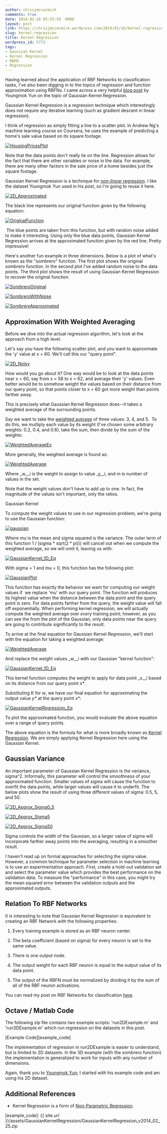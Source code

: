 ```yaml
---
author: chrisjmccormick
comments: true
date: 2014-02-26 05:53:59 -0800
layout: post
link: https://chrisjmccormick.wordpress.com/2014/02/26/kernel-regression/
slug: kernel-regression
title: Kernel Regression
wordpress_id: 5772
tags:
- Gaussian Kernel
- Kernel Regression
- RBFN
- Regression
---
```


Having learned about the application of RBF Networks to classification tasks, I've also been digging in to the topics of regression and function approximation using RBFNs. I came across a very helpful [blog post](http://youngmok.com/gaussian-kernel-regression-with-matlab-code/) by Youngmok Yun on the topic of Gaussian Kernel Regression.

Gaussian Kernel Regression is a regression technique which interestingly does not require any iterative learning (such as gradient descent in linear regression).

I think of regression as simply fitting a line to a scatter plot. In Andrew Ng's machine learning course on Coursera, he uses the example of predicting a home's sale value based on its square footage.

[![HousingPricesPlot](http://chrisjmccormick.files.wordpress.com/2014/02/housingpricesplot.png)](http://chrisjmccormick.files.wordpress.com/2014/02/housingpricesplot.png)

Note that the data points don't really lie on the line. Regression allows for the fact that there are other variables or noise in the data. For example, there are many other factors in the sale price of a home besides just the square footage.

Gaussian Kernel Regression is a technique for [_non-linear_ regression](http://en.wikipedia.org/wiki/Nonlinear_regression). I like the dataset Youngmok Yun used in his post, so I'm going to reuse it here.

[![2D_Approximated](http://chrisjmccormick.files.wordpress.com/2014/02/2d_approximated.png)](http://chrisjmccormick.files.wordpress.com/2014/02/2d_approximated.png)

The black line represents our original function given by the following equation:


[![OriginalFunction](http://chrisjmccormick.files.wordpress.com/2014/02/originalfunction.png)](http://chrisjmccormick.files.wordpress.com/2014/02/originalfunction.png)


 The blue points are taken from this function, but with random noise added to make it interesting. Using only the blue data points, Gaussian Kernel Regression arrives at the approximated function given by the red line. Pretty impressive!

Here's another fun example in three dimensions. Below is a plot of what's known as the "sombrero" function. The first plot shows the original sombrero function. In the second plot I've added random noise to the data points. The third plot shows the result of using Gaussian Kernel Regression to recover the original function.

[![SombreroOriginal](http://chrisjmccormick.files.wordpress.com/2014/02/sombrerooriginal1.png)](http://chrisjmccormick.files.wordpress.com/2014/02/sombrerooriginal1.png)


[![SombreroWithNoise](http://chrisjmccormick.files.wordpress.com/2014/02/sombrerowithnoise1.png)](http://chrisjmccormick.files.wordpress.com/2014/02/sombrerowithnoise1.png)




[![SombreroApproximated](http://chrisjmccormick.files.wordpress.com/2014/02/sombreroapproximated1.png)](http://chrisjmccormick.files.wordpress.com/2014/02/sombreroapproximated1.png)





## Approximation With Weighted Averaging


Before we dive into the actual regression algorithm, let's look at the approach from a high level.

Let's say you have the following scatter plot, and you want to approximate the 'y' value at x = 60. We'll call this our "query point".

[![2D_Noisy](http://chrisjmccormick.files.wordpress.com/2014/02/2d_noisy.png)](http://chrisjmccormick.files.wordpress.com/2014/02/2d_noisy.png)

How would you go about it? One way would be to look at the data points near x = 60, say from x = 58 to x = 62, and average their 'y' values. Even better would be to somehow weight the values based on their distance from our query point, so that points closer to x = 60 got more weight than points farther away.

This is precisely what Gaussian Kernel Regression does--it takes a weighted average of the surrounding points.

Say we want to take the [weighted average](http://en.wikipedia.org/wiki/Weighted_average#Mathematical_definition) of three values: 3, 4, and 5.  To do this, we multiply each value by its weight (I've chosen some arbitrary weights: 0.2, 0.4, and 0.6), take the sum, then divide by the sum of the weights:

[![WeightedAverageEx](http://chrisjmccormick.files.wordpress.com/2014/02/weightedaverageex.png)](http://chrisjmccormick.files.wordpress.com/2014/02/weightedaverageex.png)

More generally, the weighted average is found as:

[![WeightedAverage](http://chrisjmccormick.files.wordpress.com/2014/02/weightedaverage1.png)](http://chrisjmccormick.files.wordpress.com/2014/02/weightedaverage1.png)

Where _w__i is the weight to assign to value _y__i, and _m_ is number of values in the set.

Note that the weight values don't have to add up to one. In fact, the magnitude of the values isn't important, only the ratios.

Gaussian Kernel

To compute the weight values to use in our regression problem, we're going to use the Gaussian function:

[![gaussian](http://chrisjmccormick.files.wordpress.com/2013/08/gaussian.png)](http://chrisjmccormick.files.wordpress.com/2013/08/gaussian.png)

Where mu is the mean and sigma squared is the variance. The outer term of this function 1 / (sigma * sqrt(2 * pi))) will cancel out when we compute the weighted average, so we will omit it, leaving us with:

[![GaussianKernel_1D_Eq](http://chrisjmccormick.files.wordpress.com/2014/02/gaussiankernel_1d_eq.png?w=173)](http://chrisjmccormick.files.wordpress.com/2014/02/gaussiankernel_1d_eq.png)

With sigma = 1 and mu = 0, this function has the following plot:

[![GaussianPlot](http://chrisjmccormick.files.wordpress.com/2014/02/gaussianplot.png)](http://chrisjmccormick.files.wordpress.com/2014/02/gaussianplot.png)

This function has exactly the behavior we want for computing our weight values if  we replace 'mu' with our query point. The function will produces its highest value when the distance between the data point and the query point is zero. For data points farther from the query, the weight value will fall off exponentially. When performing kernel regression, we will actually compute the weighted average over _every_ training point; however, as you can see the from the plot of the Gaussian, only data points near the query are going to contribute significantly to the result.

To arrive at the final equation for Gaussian Kernel Regression, we'll start with the equation for taking a weighted average:

[![WeightedAverage](http://chrisjmccormick.files.wordpress.com/2014/02/weightedaverage1.png)](http://chrisjmccormick.files.wordpress.com/2014/02/weightedaverage1.png)

And replace the weight values _w__i with our Gaussian "kernel function":

[![GaussianKernel_1D_Eq](http://chrisjmccormick.files.wordpress.com/2014/02/gaussiankernel_1d_eq1.png)](http://chrisjmccormick.files.wordpress.com/2014/02/gaussiankernel_1d_eq1.png)

This kernel function computes the weight to apply for data point _x__i based on its distance from our query point _x*_.

Substituting K for _w_, we have our final equation for approximating the output value _y*_ at the query point _x*_:

[![GaussianKernelRegression_Eq](http://chrisjmccormick.files.wordpress.com/2014/02/gaussiankernelregression_eq1.png)](http://chrisjmccormick.files.wordpress.com/2014/02/gaussiankernelregression_eq1.png)

To plot the approximated function, you would evaluate the above equation over a range of query points.

The above equation is the formula for what is more broadly known as [Kernel Regression](http://en.wikipedia.org/wiki/Kernel_regression). We are simply applying Kernel Regression here using the Gaussian Kernel.


## Gaussian Variance


An important parameter of Gaussian Kernel Regression is the variance, sigma^2. Informally, this parameter will control the smoothness of your approximated function. Smaller values of sigma will cause the function to overfit the data points, while larger values will cause it to underfit. The below plots show the result of using three different values of sigma: 0.5, 5, and 50.

[![2D_Approx_Sigma0_5](http://chrisjmccormick.files.wordpress.com/2014/02/2d_approx_sigma0_5.png)](http://chrisjmccormick.files.wordpress.com/2014/02/2d_approx_sigma0_5.png)

[![2D_Approx_Sigma5](http://chrisjmccormick.files.wordpress.com/2014/02/2d_approx_sigma5.png)](http://chrisjmccormick.files.wordpress.com/2014/02/2d_approx_sigma5.png)

[![2D_Approx_Sigma50](http://chrisjmccormick.files.wordpress.com/2014/02/2d_approx_sigma50.png)](http://chrisjmccormick.files.wordpress.com/2014/02/2d_approx_sigma50.png)

Sigma controls the width of the Gaussian, so a larger value of sigma will incorporate farther away points into the averaging, resulting in a smoother result.

I haven't read up on formal approaches for selecting the sigma value. However, a common technique for parameter selection in machine learning is to use an experimentation approach. First, create a hold-out validation set and select the parameter value which provides the best performance on the validation data. To measure the "performance" in this case, you might try the mean squared error between the validation outputs and the approximated outputs.


## Relation To RBF Networks


It is interesting to note that Gaussian Kernel Regression is equivalent to creating an RBF Network with the following properties:



	
  1. Every training example is stored as an RBF neuron center.

	
  2. The beta coefficient (based on sigma) for every neuron is set to the same value.

	
  3. There is one output node.

	
  4. The output weight for each RBF neuron is equal to the output value of its data point.

	
  5. The output of the RBFN must be normalized by dividing it by the sum of all of the RBF neuron activations.


You can read my post on RBF Networks for classification [here](http://chrisjmccormick.wordpress.com/2013/08/15/radial-basis-function-network-rbfn-tutorial/).


## Octave / Matlab Code


The following zip file contains two example scripts: 'run2DExample.m' and 'run3DExample.m' which run regression on the datasets in this post.

[Example Code][example_code]

The implementation of regression in run2DExample is easier to understand, but is limited to 2D datasets. In the 3D example (with the sombrero function) the implementation is generalized to work for inputs with any number of dimensions.

Again, thank you to [Youngmok Yun](http://youngmok.com/); I started with his example code and am using his 2D dataset.


## Additional References





	
  * Kernel Regression is a form of [Non-Parametric Regression](http://en.wikipedia.org/wiki/Nonparametric_regression).


[example_code]: {{ site.url }}/assets/GaussianKernelRegression/GaussianKernelRegression_v2014_02_25.zip
